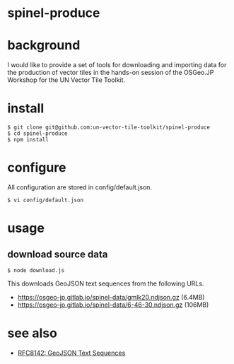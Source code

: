 # spinel-produce

# background
I would like to provide a set of tools for downloading and importing data for the production of vector tiles in the hands-on session of the OSGeo.JP Workshop for the UN Vector Tile Toolkit.

# install
```shell
$ git clone git@github.com:un-vector-tile-toolkit/spinel-produce
$ cd spinel-produce
$ npm install
```

# configure
All configuration are stored in config/default.json.

```shell
$ vi config/default.json
```

# usage
## download source data
```shell
$ node download.js
```
This downloads GeoJSON text sequences from the following URLs.

- https://osgeo-jp.gitlab.io/spinel-data/gmlk20.ndjson.gz (6.4MB)
- https://osgeo-jp.gitlab.io/spinel-data/6-46-30.ndjson.gz (106MB)

# see also
- [RFC8142: GeoJSON Text Sequences](https://tools.ietf.org/html/rfc8142)
